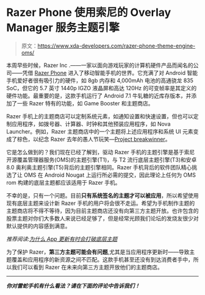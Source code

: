 # Razer Phone 使用索尼的 Overlay Manager 服务主题引擎

> 原文：<https://www.xda-developers.com/razer-phone-theme-engine-oms/>

本周早些时候，Razer Inc .——一家以面向游戏玩家的计算机硬件产品而闻名的公司——凭借 [Razer Phone](https://www.xda-developers.com/razer-phone-120hz-snapdragon-835/) 进入了移动智能手机的世界。它充满了对 Android 智能手机爱好者很有吸引力的硬件，如 8gb 内存和 4,000mAh 电池的高通骁龙 835 SoC，但它的 5.7 英寸 1440p IGZO 液晶屏和高达 120Hz 的可变帧率是其定义的硬件功能。最重要的是，这款手机运行了 Android 7.1 牛轧糖的近库存版本，并添加了一些 Razer 特有的功能，如 Game Booster 和主题商店。

Razer 手机上的主题商店可以定制系统元素，如通知设置和快速设置，但也可以定制应用程序，如拨号器、计算器、时钟和其他预装应用程序，如 Nova Launcher。例如，Razer 主题商店中的一个主题将上述应用程序和系统 UI 元素变成了棕色，以纪念 Razer 去年的愚人节玩笑—[Project breakwinner](https://www2.razerzone.com/breadwinner?utm_source=Razer_Social_Media&utm_medium=smlink_US_launch&utm_campaign=RazerBreadwinner)。

它是怎么做到的？我们现在已经了解到，驱动 Razer 手机的主题引擎是基于索尼开源覆盖管理器服务(OMS)的主题引擎(T1)，与 T2 流行底层主题引擎(T3)和安卓 8.0 奥利奥主题引擎(T5)背后的主题引擎相同。Razer 手机背后的软件团队精心挑选了让 OMS 在 Android Nougat 上运行所必需的提交，因此理论上任何为 OMS rom 构建的底层主题都应该适用于 Razer 手机。

不幸的是，只有一个问题。目前**只有系统签名的主题才可以被应用**，所以希望使用现有底层主题来设计新 Razer 手机的用户将会很不走运。希望为手机制作主题的主题商店将不得不等待，因为目前主题商店还没有向第三方主题开放。也许包含的股票主题对你们大多数人来说已经足够了，但是经常光顾我们论坛的发烧友很少对默认提供的内容感到满意。

*推荐阅读:[为什么 App 更新有时会打破底层主题](https://www.xda-developers.com/why-app-updates-sometimes-break-substratum-themes/)*

为了保护 Razer，**第三方主题可能会有问题**,尤其是当应用程序更新时——导致主题覆盖和应用程序的新资源之间不匹配。这款手机甚至还没有到达消费者手中，所以我们可以看到 Razer 在未来向第三方主题开放他们的主题商店。

* * *

***你对雷蛇手机有什么看法？请在下面的评论中告诉我们！***
